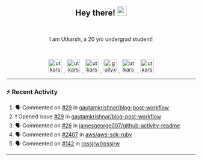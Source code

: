 <h2 align="center">
  <b>Hey there!</b> <img src="https://media.giphy.com/media/hvRJCLFzcasrR4ia7z/giphy.gif" width="25px">
</h2>
<br/>

<p align="center">
  I am Utkarsh, a 20 y/o undergrad student!
</p>

<br/>
<p align="center">
<a href="https://nm.debian.org/person/utkarsh/">
  <img alt="utkarsh2102 | Debian" width="35px" src="https://www.flaticon.com/svg/static/icons/svg/226/226772.svg" hspace="5"/>
</a>
<a href="https://twitter.com/utkarsh2102">
  <img alt="utkarsh2102 | Twitter" width="35px" src="https://image.flaticon.com/icons/svg/2111/2111703.svg" hspace="5"/>
</a>
<a href="mailto:utkarsh@debian.org">
  <img alt="utkarsh2102 | Mail" width="35px" src="https://www.flaticon.com/svg/static/icons/svg/893/893315.svg" hspace="5"/>
</a>
<a href="https://open.spotify.com/user/wr6c7rh4fwc5fvibnwrwwzlrn">
  <img alt="guilyx's Spotify" width="35px" src="https://image.flaticon.com/icons/svg/2111/2111627.svg" hspace="5"/>
</a>
<a href="https://www.linkedin.com/in/utkarsh2102"><img alt="utkarsh2102 | LinkedIn" width="35px" src="https://image.flaticon.com/icons/svg/2111/2111465.svg" hspace="5"/>
</a>
<a href="https://www.instagram.com/utkarsh2102">
  <img alt="utkarsh2102 | Instagram" width="35px" src="https://image.flaticon.com/icons/svg/2111/2111421.svg" hspace="5"/>
</a>
</p>

---

### :zap: Recent Activity

<!--START_SECTION:activity-->
1. 🗣 Commented on [#29](https://github.com//gautamkrishnar/blog-post-workflow/issues/29) in [gautamkrishnar/blog-post-workflow](https://github.com//gautamkrishnar/blog-post-workflow)
2. ❗️ Opened issue [#29](https://github.com//gautamkrishnar/blog-post-workflow/issues/29) in [gautamkrishnar/blog-post-workflow](https://github.com//gautamkrishnar/blog-post-workflow)
3. 🗣 Commented on [#26](https://github.com//jamesgeorge007/github-activity-readme/issues/26) in [jamesgeorge007/github-activity-readme](https://github.com//jamesgeorge007/github-activity-readme)
4. 🗣 Commented on [#2407](https://github.com//aws/aws-sdk-ruby/issues/2407) in [aws/aws-sdk-ruby](https://github.com//aws/aws-sdk-ruby)
5. 🗣 Commented on [#142](https://github.com//rossjrw/rossjrw/issues/142) in [rossjrw/rossjrw](https://github.com//rossjrw/rossjrw)
<!--END_SECTION:activity-->

---
